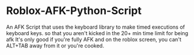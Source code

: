 # Roblox-AFK-Python-Script


An AFK Script that uses the keyboard library to make timed executions of keyboard keys. so that you aren't kicked in the 20+ min time limit for being afk
It's only good if you're fully AFK and on the roblox screen, you can't ALT+TAB away from it or you're cooked.

